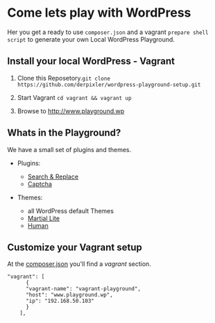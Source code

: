 # Come lets play with WordPress
Her you get a ready to use `composer.json` and a vagrant `prepare shell script` to generate your own Local WordPress Playground.

## Install your local WordPress - Vagrant
1. Clone this Reposetory.`git clone https://github.com/derpixler/wordpress-playground-setup.git`

2. Start Vagrant
   `cd vagrant && vagrant up`

3. Browse to http://www.playground.wp

## Whats in the Playground?
We have a small set of plugins and themes. 

* Plugins:
    * [Search & Replace](https://wordpress.org/plugins/search-and-replace/)
    * [Captcha](https://de.wordpress.org/plugins/captcha/)

* Themes:
    * all WordPress default Themes
    * [Martial Lite](https://themes.trac.wordpress.org/ticket/30278)
    * [Human](https://wordpress.org/themes/hueman/)


## Customize your Vagrant setup
At the [composer.json](https://github.com/derpixler/wordpress-playground-setup/blob/master/composer.json) you'll find a *vagrant* section.
```
"vagrant": [
  	  {
  	  "vagrant-name": "vagrant-playground",
  	  "host": "www.playground.wp",
  	  "ip": "192.168.50.103"
  	  }
    ],
```
